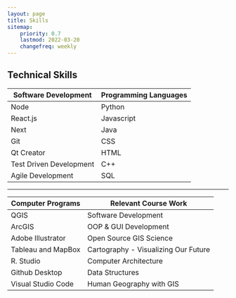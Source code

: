 ```yaml
---
layout: page
title: Skills
sitemap:
    priority: 0.7
    lastmod: 2022-03-20
    changefreq: weekly
---
```

## Technical Skills

| Software Development | Programming Languages |
| ------------- | ------------- |
| Node  | Python |
| React.js  | Javascript |
| Next | Java |
| Git | CSS |
| Qt Creator| HTML |
| Test Driven Development  | C++ |
| Agile Development  | SQL |

-----

| Computer Programs | Relevant Course Work |
| ------------- | ------------- |
| QGIS | Software Development |
| ArcGIS | OOP & GUI Development |
| Adobe Illustrator | Open Source GIS Science |
| Tableau and MapBox | Cartography - Visualizing Our Future |
| R. Studio | Computer Architecture |
| Github Desktop | Data Structures |
| Visual Studio Code | Human Geography with GIS |
